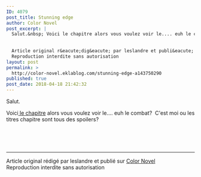```yaml
---
ID: 4079
post_title: Stunning edge
author: Color Novel
post_excerpt: |
  Salut.&nbsp; Voici le chapitre alors vous voulez voir le.... euh le combat?&nbsp; C'est moi ou les titres chapitre sont tous des spoilers?
  
  
  Article original r&eacute;dig&eacute; par leslandre et publi&eacute; sur Color Novel
  Reproduction interdite sans autorisation
layout: post
permalink: >
  http://color-novel.eklablog.com/stunning-edge-a143750290
published: true
post_date: 2018-04-18 21:42:32
---
```

<p>Salut.&nbsp;</p>
<p>Voici<a href="http://color-novel.eklablog.com/stunning-edge-44-g185596"> le chapitre</a> alors vous voulez voir le.... euh le combat?&nbsp; C'est moi ou les titres chapitre sont tous des spoilers?</p><br /><br /><br /><hr />Article original rédigé par leslandre et publié sur <a href="http://color-novel.eklablog.com/">Color Novel</a> <br /> Reproduction interdite sans autorisation